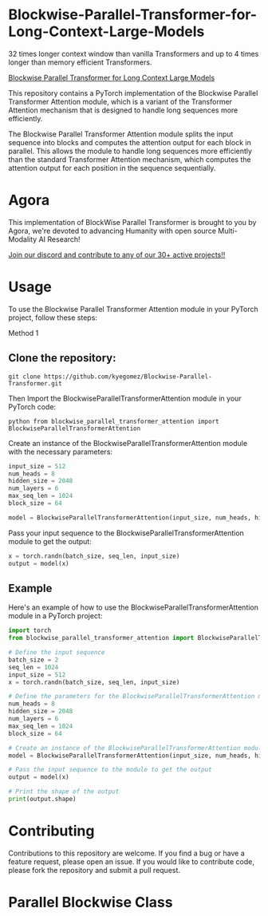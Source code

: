 # Blockwise-Parallel-Transformer-for-Long-Context-Large-Models
32 times longer context window than vanilla Transformers and up to 4 times longer than memory efficient Transformers.

[Blockwise Parallel Transformer for Long Context Large Models](https://arxiv.org/pdf/2305.19370.pdf)

This repository contains a PyTorch implementation of the Blockwise Parallel Transformer Attention module, which is a variant of the Transformer Attention mechanism that is designed to handle long sequences more efficiently.

The Blockwise Parallel Transformer Attention module splits the input sequence into blocks and computes the attention output for each block in parallel. This allows the module to handle long sequences more efficiently than the standard Transformer Attention mechanism, which computes the attention output for each position in the sequence sequentially.


# Agora
This implementation of BlockWise Parallel Transformer is brought to you by Agora, we're devoted to advancing Humanity with open source Multi-Modality AI Research!

[Join our discord and contribute to any of our 30+ active projects!!](https://discord.gg/qUtxnK2NMf)


# Usage
To use the Blockwise Parallel Transformer Attention module in your PyTorch project, follow these steps:

Method 1
## Clone the repository:

`git clone https://github.com/kyegomez/Blockwise-Parallel-Transformer.git`

Then Import the BlockwiseParallelTransformerAttention module in your PyTorch code:

```python from blockwise_parallel_transformer_attention import BlockwiseParallelTransformerAttention```

Create an instance of the BlockwiseParallelTransformerAttention module with the necessary parameters:

```python
input_size = 512
num_heads = 8
hidden_size = 2048
num_layers = 6
max_seq_len = 1024
block_size = 64

model = BlockwiseParallelTransformerAttention(input_size, num_heads, hidden_size, num_layers, max_seq_len, block_size)
```

Pass your input sequence to the BlockwiseParallelTransformerAttention module to get the output:

```python
x = torch.randn(batch_size, seq_len, input_size)
output = model(x)
```

## Example
Here's an example of how to use the BlockwiseParallelTransformerAttention module in a PyTorch project:

```python
import torch
from blockwise_parallel_transformer_attention import BlockwiseParallelTransformerAttention

# Define the input sequence
batch_size = 2
seq_len = 1024
input_size = 512
x = torch.randn(batch_size, seq_len, input_size)

# Define the parameters for the BlockwiseParallelTransformerAttention module
num_heads = 8
hidden_size = 2048
num_layers = 6
max_seq_len = 1024
block_size = 64

# Create an instance of the BlockwiseParallelTransformerAttention module
model = BlockwiseParallelTransformerAttention(input_size, num_heads, hidden_size, num_layers, max_seq_len, block_size)

# Pass the input sequence to the module to get the output
output = model(x)

# Print the shape of the output
print(output.shape)
```

# Contributing
Contributions to this repository are welcome. If you find a bug or have a feature request, please open an issue. If you would like to contribute code, please fork the repository and submit a pull request.



# Parallel Blockwise Class